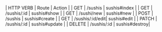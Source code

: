 
| HTTP VERB  | Route           | Action        |
| GET        | /sushis         | sushis#index  |
| GET        | /sushis/:id     | sushis#show   |
| GET        | /sushi/new      | sushis#new    |
| POST       | /sushis         | sushis#create |
| GET        | /sushis/:id/edit| sushis#edit   |
| PATCH      | /sushis/:id     | sushis#update |
| DELETE     | /sushis/:id     | sushis#destroy|